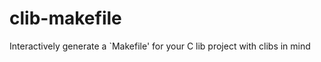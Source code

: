 clib-makefile
=============

Interactively generate a `Makefile' for your C lib project with clibs in mind
